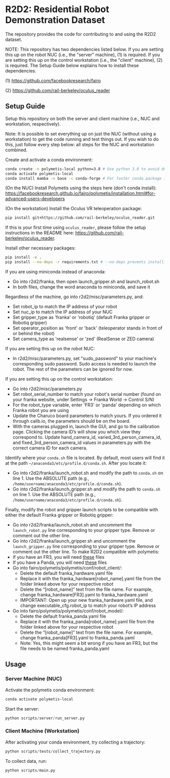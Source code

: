 # R2D2: Residential Robot Demonstration Dataset

The repository provides the code for contributing to and using the R2D2 dataset.

NOTE: This repository has two dependencies listed below. If you are setting this up on the robot NUC (i.e., the "server" machine), (1) is required. If you are setting this up on the control workstation (i.e., the "client" machine), (2) is required. The Setup Guide below explains how to install these dependencies.

(1) https://github.com/facebookresearch/fairo

(2) https://github.com/rail-berkeley/oculus_reader

## Setup Guide
Setup this repository on both the server and client machine (i.e., NUC and workstation, respectively).

Note: It is possible to set everything up on just the NUC (without using a workstation) to get the code running and test things out. If you wish to do this, just follow every step below: all steps for the NUC and workstation combined.

Create and activate a conda environment:
```bash
conda create -n polymetis-local python=3.8 # Use python 3.8 to avoid dependency issues
conda activate polymetis-local
conda install mamba -n base -c conda-forge # For faster conda package installation
```

(On the NUC) Install Polymetis using the steps here (don't conda install): https://facebookresearch.github.io/fairo/polymetis/installation.html#for-advanced-users-developers

(On the workstation) Install the Oculus VR teleoperation package:
```bash
pip install git+https://github.com/rail-berkeley/oculus_reader.git
```

If this is your first time using `oculus_reader`, please follow the setup instructions in the README here: https://github.com/rail-berkeley/oculus_reader.

Install other necessary packages:

```bash
pip install -e .
pip install --no-deps -r requirements.txt # --no-deps prevents installing package dependencies to avoid dependency issues
```

If you are using miniconda instead of anaconda:
- Go into r2d2/franka, then open launch_gripper.sh and launch_robot.sh
- In both files, change the word anaconda to miniconda, and save it

Regardless of the machine, go into r2d2/misc/parameters.py, and:
- Set robot_ip to match the IP address of your robot
- Set nuc_ip to match the IP address of your NUC
- Set gripper_type as 'franka' or 'robotiq' (default Franka gripper or Robotiq gripper)
- Set operator_position as 'front' or 'back' (teleoperator stands in front of or behind the robot)
- Set camera_type as 'realsense' or 'zed' (RealSense or ZED camera)

If you are setting this up on the robot NUC:
- In r2d2/misc/parameters.py, set "sudo_password" to your machine's corresponding sudo password. Sudo access is needed to launch the robot. The rest of the parameters can be ignored for now.

If you are setting this up on the control workstation:
- Go into r2d2/misc/parameters.py
- Set robot_serial_number to match your robot's serial number (found on your franka website, under Settings -> Franka World -> Control S/N)
- For the robot_type variable, enter 'FR3' or 'panda' depending on which Franka robot you are using
- Update the Charuco board parameters to match yours. If you ordered it through calib.io, the parameters should be on the board.
- With the cameras plugged in, launch the GUI, and go to the calibration page. Clicking the camera ID’s will show you which view they correspond to. Update hand_camera_id, varied_3rd_person_camera_id, and fixed_3rd_person_camera_id values in parameters.py with the correct camera ID for each camera.

Identify where your `conda.sh` file is located. By default, most users will find it at the path `~/anaconda3/etc/profile.d/conda.sh`. After you locate it:
- Go into r2d2/franka/launch_robot.sh and modify the path to `conda.sh` on line 1. Use the ABSOLUTE path (e.g., `/home/username/anaconda3/etc/profile.d/conda.sh`).
- Go into r2d2/franka/launch_gripper.sh and modify the path to `conda.sh` on line 1. Use the ABSOLUTE path (e.g., `/home/username/anaconda3/etc/profile.d/conda.sh`).

Finally, modify the robot and gripper launch scripts to be compatible with either the default Franka gripper or Robotiq gripper:
- Go into r2d2/franka/launch_robot.sh and uncomment the `launch_robot.py` line corresponding to your gripper type. Remove or comment out the other line.
- Go into r2d2/franka/launch_gripper.sh and uncomment the `launch_gripper.py` line corresponding to your gripper type. Remove or comment out the other line.
To make R2D2 compatible with polymetis:
- If you have an FR3, you will need [these](https://drive.google.com/drive/folders/178-MJTAVV0m5_RDs2ScUNcYameGDA0Eg?usp=sharing) files
- If you have a Panda, you will need [these](https://drive.google.com/drive/folders/1wXTQQbFKjd9ed3yKxB4td9GzA_XrR7Xk?usp=sharing) files
- Go into fairo/polymetis/polymetis/conf/robot_client/:
  - Delete the default franka_hardware.yaml file
  - Replace it with the franka_hardware[robot_name].yaml file from the folder linked above for your respective robot
  - Delete the “[robot_name]” text from the file name. For example, change franka_hardware[FR3].yaml to  franka_hardware.yaml
  - IMPORTANT: Open up your new franka_hardware.yaml file, and change executable_cfg.robot_ip to match your robot’s IP address
- Go into fairo/polymetis/polymetis/conf/robot_model/:
  - Delete the default franka_panda.yaml file
  - Replace it with the franka_panda[robot_name].yaml file from the folder linked above for your respective robot
  - Delete the “[robot_name]” text from the file name. For example, change franka_panda[FR3].yaml to  franka_panda.yaml
  - Note: Yes, this might seem a bit wrong if you have an FR3, but the file needs to be named franka_panda.yaml

## Usage

### Server Machine (NUC)
Activate the polymetis conda environment:

```bash
conda activate polymetis-local
```

Start the server:

```python
python scripts/server/run_server.py
```

### Client Machine (Workstation)
After activating your conda environment, try collecting a trajectory:

```python
python scripts/tests/collect_trajectory.py
```

To collect data, run:
```python
python scripts/main.py
```
